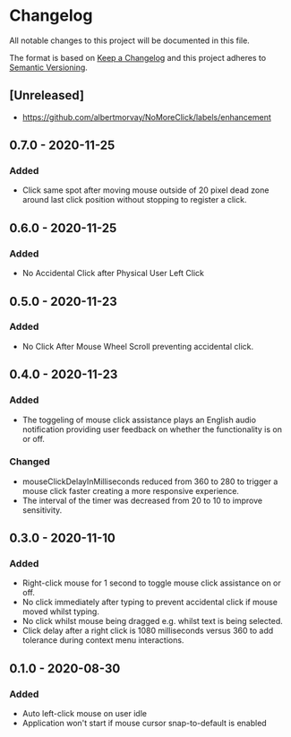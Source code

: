 # Changelog
All notable changes to this project will be documented in this file.

The format is based on [Keep a Changelog](http://keepachangelog.com/en/1.0.0/)
and this project adheres to [Semantic Versioning](http://semver.org/spec/v2.0.0.html).

## [Unreleased]
- https://github.com/albertmorvay/NoMoreClick/labels/enhancement

## 0.7.0 - 2020-11-25
### Added
- Click same spot after moving mouse outside of 20 pixel dead zone around last click position without stopping to register a click. 

## 0.6.0 - 2020-11-25
### Added
- No Accidental Click after Physical User Left Click

## 0.5.0 - 2020-11-23
### Added
- No Click After Mouse Wheel Scroll preventing accidental click.

## 0.4.0 - 2020-11-23
### Added
- The toggeling of mouse click assistance plays an English audio notification providing user feedback on whether the functionality is on or off.
### Changed
- mouseClickDelayInMilliseconds reduced from 360 to 280 to trigger a mouse click faster creating a more responsive experience.
- The interval of the timer was decreased from 20 to 10 to improve sensitivity.

## 0.3.0 - 2020-11-10
### Added
- Right-click mouse for 1 second to toggle mouse click assistance on or off.
- No click immediately after typing to prevent accidental click if mouse moved whilst typing.
- No click whilst mouse being dragged e.g. whilst text is being selected.
- Click delay after a right click is 1080 milliseconds versus 360 to add tolerance during context menu interactions.

## 0.1.0 - 2020-08-30
### Added
- Auto left-click mouse on user idle
- Application won't start if mouse cursor snap-to-default is enabled
